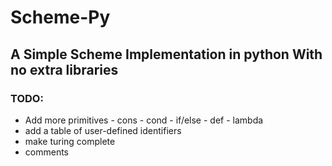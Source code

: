 # Scheme-Py
## A Simple Scheme Implementation in python With no extra libraries

### TODO:
-  Add more primitives
        - cons
        - cond
        - if/else
        - def
        - lambda
- add a table of user-defined identifiers
- make turing complete
- comments
